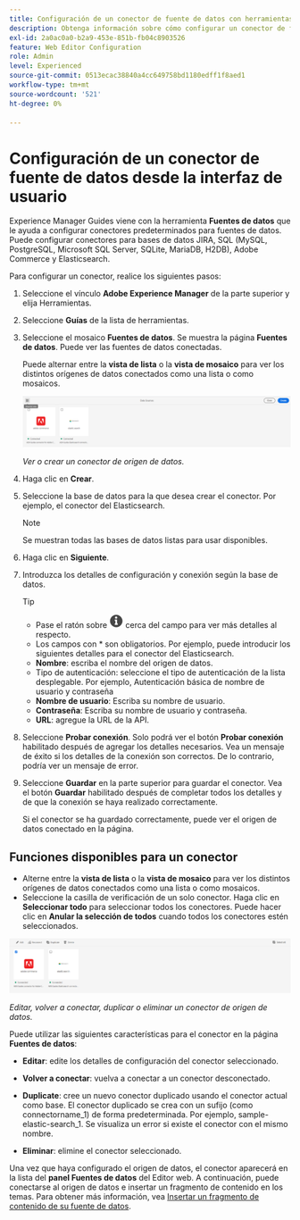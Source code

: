 ```yaml
---
title: Configuración de un conector de fuente de datos con herramientas
description: Obtenga información sobre cómo configurar un conector de fuente de datos con las herramientas.
exl-id: 2a0ac0a0-b2a9-453e-851b-fb04c8903526
feature: Web Editor Configuration
role: Admin
level: Experienced
source-git-commit: 0513ecac38840a4cc649758bd1180edff1f8aed1
workflow-type: tm+mt
source-wordcount: '521'
ht-degree: 0%

---
```


# Configuración de un conector de fuente de datos desde la interfaz de usuario

Experience Manager Guides viene con la herramienta **Fuentes de datos** que le ayuda a configurar conectores predeterminados para fuentes de datos. Puede configurar conectores para bases de datos JIRA, SQL (MySQL, PostgreSQL, Microsoft SQL Server, SQLite, MariaDB, H2DB), Adobe Commerce y Elasticsearch.

Para configurar un conector, realice los siguientes pasos:

1. Seleccione el vínculo **Adobe Experience Manager** de la parte superior y elija Herramientas.
1. Seleccione **Guías** de la lista de herramientas.
1. Seleccione el mosaico **Fuentes de datos**. Se muestra la página **Fuentes de datos**. Puede ver las fuentes de datos conectadas.

   Puede alternar entre la **vista de lista** o la **vista de mosaico** para ver los distintos orígenes de datos conectados como una lista o como mosaicos.

   <img src="./assets/data-sources-create-window.png" alt= "fuentes de datos enumeradas en la página fuentes de datos" width="800">

   *Ver o crear un conector de origen de datos.*
1. Haga clic en **Crear**.
1. Seleccione la base de datos para la que desea crear el conector. Por ejemplo, el conector del Elasticsearch.
   >[!NOTE]
   >
   >Se muestran todas las bases de datos listas para usar disponibles.

1. Haga clic en **Siguiente**.
1. Introduzca los detalles de configuración y conexión según la base de datos.

   >[!TIP]
   >* Pase el ratón sobre <img src="./assets/info-details.svg" alt= "icono de información" width="25"> cerca del campo para ver más detalles al respecto.
   > * Los campos con * son obligatorios. Por ejemplo, puede introducir los siguientes detalles para el conector del Elasticsearch.

   * **Nombre**: escriba el nombre del origen de datos.
   * Tipo de autenticación: seleccione el tipo de autenticación de la lista desplegable. Por ejemplo, Autenticación básica de nombre de usuario y contraseña
   * **Nombre de usuario**: Escriba su nombre de usuario.
   * **Contraseña**: Escriba su nombre de usuario y contraseña.
   * **URL**: agregue la URL de la API.

1. Seleccione **Probar conexión**. Solo podrá ver el botón **Probar conexión** habilitado después de agregar los detalles necesarios. Vea un mensaje de éxito si los detalles de la conexión son correctos. De lo contrario, podría ver un mensaje de error.



1. Seleccione **Guardar** en la parte superior para guardar el conector.     Vea el botón **Guardar** habilitado después de completar todos los detalles y de que la conexión se haya realizado correctamente.


   Si el conector se ha guardado correctamente, puede ver el origen de datos conectado en la página.

## Funciones disponibles para un conector

* Alterne entre la **vista de lista** o la **vista de mosaico** para ver los distintos orígenes de datos conectados como una lista o como mosaicos.
* Seleccione la casilla de verificación de un solo conector. Haga clic en **Seleccionar todo** para seleccionar todos los conectores. Puede hacer clic en **Anular la selección de todos** cuando todos los conectores estén seleccionados.

<img src="./assets/data-sources-features.png" alt= "características de las fuentes de datos en la página fuentes de datos" width="800">

*Editar, volver a conectar, duplicar o eliminar un conector de origen de datos.*

Puede utilizar las siguientes características para el conector en la página **Fuentes de datos**:

* **Editar**: edite los detalles de configuración del conector seleccionado.

* **Volver a conectar**: vuelva a conectar a un conector desconectado.

* **Duplicate**: cree un nuevo conector duplicado usando el conector actual como base. El conector duplicado se crea con un sufijo (como connectorname_1) de forma predeterminada. Por ejemplo, sample-elastic-search_1.
Se visualiza un error si existe el conector con el mismo nombre.

* **Eliminar**: elimine el conector seleccionado.


Una vez que haya configurado el origen de datos, el conector aparecerá en la lista del **panel Fuentes de datos** del Editor web. A continuación, puede conectarse al origen de datos e insertar un fragmento de contenido en los temas. Para obtener más información, vea [Insertar un fragmento de contenido de su fuente de datos](../user-guide/web-editor-content-snippet.md).
